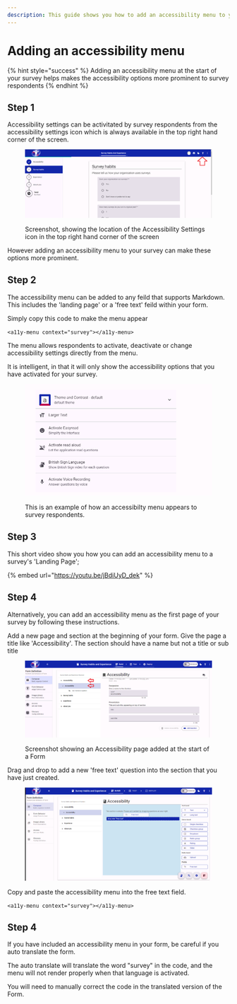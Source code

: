 ```yaml
---
description: This guide shows you how to add an accessibility menu to your survey
---
```


# Adding an accessibility menu

{% hint style="success" %}
Adding an accessibility menu at the start of your survey helps makes the accessibility options more prominent to survey respondents
{% endhint %}

## Step 1

Accessibility settings can be activitated by survey respondents from the accessibility settings icon which is always available in the top right hand corner of the screen.

<figure><img src="../../../.gitbook/assets/image (1) (1).png" alt=""><figcaption><p>Screenshot, showing the location of the Accessibility Settings icon in the top right hand corner of the screen</p></figcaption></figure>

However adding an accessibility menu to your survey can make these options more prominent.&#x20;

## Step 2

The accessibility menu can be added to any feild that supports Markdown.  This includes the 'landing page' or a 'free text' feild within your form.

Simply copy this code to make the menu appear&#x20;

```markup
<a11y-menu context="survey"></a11y-menu>
```

The menu allows respondents to activate, deactivate or change accessibility settings directly from the menu.

It is intelligent, in that it will only show the accessibility options that you have activated for your survey.

<figure><img src="../../../.gitbook/assets/image (1) (1) (1).png" alt=""><figcaption><p>This is an example of how an accessibilty menu appears to survey respondents.</p></figcaption></figure>

## Step 3

This short video show you how you can add an accessibility menu to a survey's 'Landing Page';

{% embed url="https://youtu.be/jBdiUyD_dek" %}

## Step 4&#x20;

Alternatively, you can add an accessibility menu as the first page of your survey by following these instructions.

Add a new page and section at the beginning of your form.  Give the page a title like 'Accessibility'.  The section should have a name but not a title or sub title&#x20;

<figure><img src="../../../.gitbook/assets/image (3) (1).png" alt=""><figcaption><p>Screenshot showing an Accessibility page added at the start of a Form</p></figcaption></figure>

Drag and drop to add a new 'free text' question into the section that you have just created.

<figure><img src="../../../.gitbook/assets/image (6) (1) (1) (1) (1) (1) (1) (1) (1) (1).png" alt="Screenshot showing a new &#x27;Free Text&#x27; feild being added to the form.  By dragging the question type from the left hand column and dropping into the middle section of the page."><figcaption></figcaption></figure>

Copy and paste the accessibility menu into the free text field.

```markup
<a11y-menu context="survey"></a11y-menu>
```

## Step 4

If you have included an accessibility menu in your form, be careful if you auto translate the form.

The auto translate will translate the word "survey" in the code, and the menu will not render properly when that language is activated.

You will need to manually correct the code in the translated version of the Form.&#x20;
